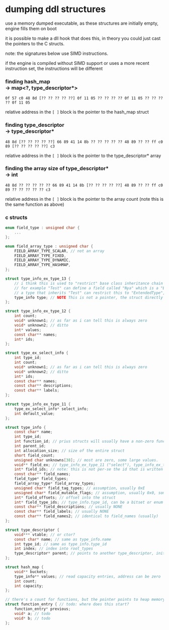 # dumping ddl structures

use a memory dumped executable, as these structures are initially empty, engine fills them on boot

it is possible to make a dll hook that does this, in theory you could just cast the pointers to the C structs.

note: the signatures below use SIMD instructions.

if the engine is compiled without SIMD support or uses a more recent instruction set,
the instructions will be different

### finding hash_map<br/>-> map<?, type_descriptor*>

`0f 57 c0 48 8d [?? ?? ?? ?? ??] 0f 11 05 ?? ?? ?? ?? 0f 11 05 ?? ?? ?? ?? 0f 11 05`

relative address in the `[ ]` block is the pointer to the hash_map struct

### finding type_descriptor<br/>-> type_descriptor*

`48 8d [?? ?? ?? ?? ??] 66 89 41 14 8b ?? ?? ?? ?? ?? 48 89 ?? ?? ff c0 89 [?? ?? ?? ?? ??] c3`

relative address in the `[ ]` block is the pointer to the type_descriptor* array

### finding the array size of type_descriptor*<br/>-> int

`48 8d ?? ?? ?? ?? ?? 66 89 41 14 8b [?? ?? ?? ?? ??] 48 89 ?? ?? ff c0 89 ?? ?? ?? ?? ?? c3`

relative address in the `[ ]` block is the pointer to the array count (note this is the same function as above)

### c structs
```c
enum field_type : unsigned char {
    ...
};

enum field_array_type : unsigned char {
    FIELD_ARRAY_TYPE_SCALAR, // not an array
    FIELD_ARRAY_TYPE_FIXED,
    FIELD_ARRAY_TYPE_DYNAMIC,
    FIELD_ARRAY_TYPE_HASHMAP,
};

struct type_info_ex_type_13 {
    // i think this is used to "restrict" base class inheritance chain
    // for example "Test" can define a field called "Nya" which is a "BaseType"
    // a type that inherits "Test" can restrict this to "ExtendedType", turning "BaseType Nya" to "ExtendedType Nya"
    type_info type; // NOTE This is not a pointer, the struct directly references another type.
};

struct type_info_ex_type_12 {
    int count;
    void* unknown1; // as far as i can tell this is always zero
    void* unknown2; // ditto
    int* values;
    const char** names;
    int* ids;
};

struct type_ex_select_info {
    int type_id;
    int count;
    void* unknown1; // as far as i can tell this is always zero
    void* unknown2; // ditto
    int* ids;
    const char** names;
    const char** descriptions;
    const char** labels;
};

struct type_info_ex_type_11 {
    type_ex_select_info* select_info;
    int default_value;
};

struct type_info {
    const char* name;
    int type_id;
    int function_id; // prius structs will usually have a non-zero function_id
    int parent_id;
    int allocation_size; // size of the entire struct
    short field_count;
    unsigned char unknowns[38]; // most are zero, some large values.
    void** field_ex; // type_info_ex_type_11 ("select"), type_info_ex_type_12 (bitset), type_info_ex_type_13 (object)
    int* field_ids; // note: this is not per-se the id that is written to the file? hash field_name to get the real serialized id
    const char** field_names;
    field_type* field_types;
    field_array_type* field_array_types;
    unsigned char* field_tag_types; // assumption, usually 0xE
    unsigned char* field_mutable_flags; // assumption, usually 0x0, sometimes 0x1
    int* field_offsets; // offset into the struct
    int* field_type_ids; // type_info.type_id, can be a bitset or enum id
    const char** field_descriptions; // usually NONE
    const char** field_labels; // usually NONE
    const char** field_names2; // identical to field_names (usually)
};

struct type_descriptor {
    void*** vtable; // or ctor?
    const char* name; // same as type_info.name
    int type_id; // same as type_info.type_id
    int index; // index into root_types
    type_descriptor* parent; // points to another type_descriptor, init chain?
};

struct hash_map {
    void** buckets;
    type_info** values; // read capacity entries, address can be zero
    int count;
    int capacity;
};

// there's a count for functions, but the pointer points to heap memory so this map is probably dynamic
struct function_entry { // todo: where does this start?
    function_entry* previous;
    void* a; // todo
    void* b; // todo
};
```